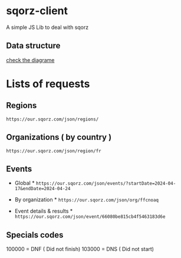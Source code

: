 # sqorz-client
A simple JS Lib to deal with sqorz

## Data structure
[check the diagrame](doc/mcd.md)



# Lists of requests

## Regions
```https://our.sqorz.com/json/regions/```

## Organizations ( by country )
```https://our.sqorz.com/json/region/fr```

## Events

* Global *
```https://our.sqorz.com/json/events/?startDate=2024-04-17&endDate=2024-04-24```

* By organization *
```https://our.sqorz.com/json/org/ffcnoaq```

* Event details & results *
```https://our.sqorz.com/json/event/66080be815cb4f5463183d6e```


## Specials codes
100000 = DNF ( Did not finish)
103000 = DNS ( Did not start)
